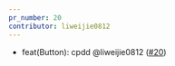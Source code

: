 ```yaml
---
pr_number: 20
contributor: liweijie0812
---
```


- feat(Button): cpdd @liweijie0812 ([#20](https://github.com/liweijie0812/test-mono-log/pull/20))
